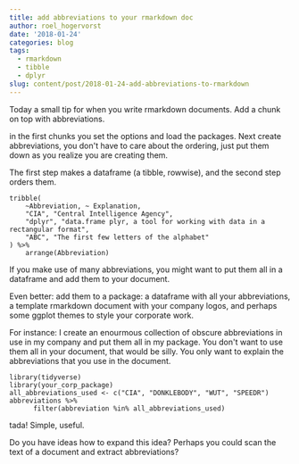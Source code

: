 ```yaml
---
title: add abbreviations to your rmarkdown doc
author: roel_hogervorst
date: '2018-01-24'
categories: blog
tags:
  - rmarkdown
  - tibble
  - dplyr
slug: content/post/2018-01-24-add-abbreviations-to-rmarkdown
---
```


Today a small tip for when you write rmarkdown documents. Add a chunk on top with abbreviations.

in the first chunks you set the options and load the
packages. Next create abbreviations, you don't have to care about the ordering, just put them down as you realize you are creating them.


The first step makes a dataframe (a tibble, rowwise), and the second step orders them.

```
tribble(
    ~Abbreviation, ~ Explanation,
    "CIA", "Central Intelligence Agency",
    "dplyr", "data.frame plyr, a tool for working with data in a rectangular format",
    "ABC", "The first few letters of the alphabet"
) %>%
    arrange(Abbreviation)
```

If you make use of many abbreviations, you might want to put them all in a dataframe and add them to your document.

Even better: add them to a package: a dataframe with all your abbreviations, a template rmarkdown document with your company logos, and perhaps some
ggplot themes to style your corporate work.

For instance: I create an enourmous collection of
obscure abbreviations in use in my company and put them all in my package. You don't want to use them all in your document, that would be silly. You only want to explain the abbreviations that you use in the document.

```
library(tidyverse)
library(your_corp_package)
all_abbreviations_used <- c("CIA", "DONKLEBODY", "WUT", "SPEEDR")
abbreviations %>%
      filter(abbreviation %in% all_abbreviations_used)
```


tada! Simple, useful.

Do you have ideas how to expand this idea? Perhaps you could scan the text of a document and extract abbreviations?
